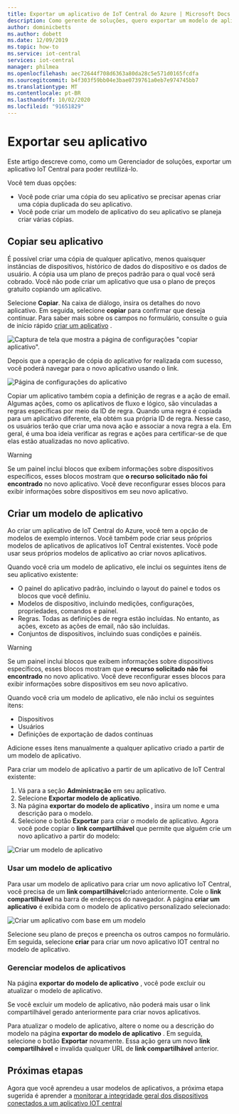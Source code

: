 ```yaml
---
title: Exportar um aplicativo de IoT Central do Azure | Microsoft Docs
description: Como gerente de soluções, quero exportar um modelo de aplicativo para poder reutilizá-lo.
author: dominicbetts
ms.author: dobett
ms.date: 12/09/2019
ms.topic: how-to
ms.service: iot-central
services: iot-central
manager: philmea
ms.openlocfilehash: aec72644f708d6363a80da28c5e571d0165fcdfa
ms.sourcegitcommit: b4f303f59bb04e3bae0739761a0eb7e974745bb7
ms.translationtype: MT
ms.contentlocale: pt-BR
ms.lasthandoff: 10/02/2020
ms.locfileid: "91651829"
---
```

# <a name="export-your-application"></a>Exportar seu aplicativo

Este artigo descreve como, como um Gerenciador de soluções, exportar um aplicativo IoT Central para poder reutilizá-lo.

Você tem duas opções:

- Você pode criar uma cópia do seu aplicativo se precisar apenas criar uma cópia duplicada do seu aplicativo.
- Você pode criar um modelo de aplicativo do seu aplicativo se planeja criar várias cópias.

## <a name="copy-your-application"></a>Copiar seu aplicativo

É possível criar uma cópia de qualquer aplicativo, menos quaisquer instâncias de dispositivos, histórico de dados do dispositivo e os dados de usuário. A cópia usa um plano de preços padrão para o qual você será cobrado. Você não pode criar um aplicativo que usa o plano de preços gratuito copiando um aplicativo.

Selecione **Copiar**. Na caixa de diálogo, insira os detalhes do novo aplicativo. Em seguida, selecione **copiar** para confirmar que deseja continuar. Para saber mais sobre os campos no formulário, consulte o guia de início rápido [criar um aplicativo](quick-deploy-iot-central.md) .

![Captura de tela que mostra a página de configurações "copiar aplicativo".](media/howto-use-app-templates/appcopy2.png)

Depois que a operação de cópia do aplicativo for realizada com sucesso, você poderá navegar para o novo aplicativo usando o link.

![Página de configurações do aplicativo](media/howto-use-app-templates/appcopy3a.png)

Copiar um aplicativo também copia a definição de regras e a ação de email. Algumas ações, como os aplicativos de fluxo e lógico, são vinculadas a regras específicas por meio da ID de regra. Quando uma regra é copiada para um aplicativo diferente, ela obtém sua própria ID de regra. Nesse caso, os usuários terão que criar uma nova ação e associar a nova regra a ela. Em geral, é uma boa ideia verificar as regras e ações para certificar-se de que elas estão atualizadas no novo aplicativo.

> [!WARNING]
> Se um painel inclui blocos que exibem informações sobre dispositivos específicos, esses blocos mostram que **o recurso solicitado não foi encontrado** no novo aplicativo. Você deve reconfigurar esses blocos para exibir informações sobre dispositivos em seu novo aplicativo.

## <a name="create-an-application-template"></a>Criar um modelo de aplicativo

Ao criar um aplicativo de IoT Central do Azure, você tem a opção de modelos de exemplo internos. Você também pode criar seus próprios modelos de aplicativos de aplicativos IoT Central existentes. Você pode usar seus próprios modelos de aplicativo ao criar novos aplicativos.

Quando você cria um modelo de aplicativo, ele inclui os seguintes itens de seu aplicativo existente:

- O painel do aplicativo padrão, incluindo o layout do painel e todos os blocos que você definiu.
- Modelos de dispositivo, incluindo medições, configurações, propriedades, comandos e painel.
- Regras. Todas as definições de regra estão incluídas. No entanto, as ações, exceto as ações de email, não são incluídas.
- Conjuntos de dispositivos, incluindo suas condições e painéis.

> [!WARNING]
> Se um painel inclui blocos que exibem informações sobre dispositivos específicos, esses blocos mostram que **o recurso solicitado não foi encontrado** no novo aplicativo. Você deve reconfigurar esses blocos para exibir informações sobre dispositivos em seu novo aplicativo.

Quando você cria um modelo de aplicativo, ele não inclui os seguintes itens:

- Dispositivos
- Usuários
- Definições de exportação de dados contínuas

Adicione esses itens manualmente a qualquer aplicativo criado a partir de um modelo de aplicativo.

Para criar um modelo de aplicativo a partir de um aplicativo de IoT Central existente:

1. Vá para a seção **Administração** em seu aplicativo.
1. Selecione **Exportar modelo de aplicativo**.
1. Na página **exportar do modelo de aplicativo** , insira um nome e uma descrição para o modelo.
1. Selecione o botão **Exportar** para criar o modelo de aplicativo. Agora você pode copiar o **link compartilhável** que permite que alguém crie um novo aplicativo a partir do modelo:

![Criar um modelo de aplicativo](media/howto-use-app-templates/create-template.png)

### <a name="use-an-application-template"></a>Usar um modelo de aplicativo

Para usar um modelo de aplicativo para criar um novo aplicativo IoT Central, você precisa de um **link compartilhável**criado anteriormente. Cole o **link compartilhável** na barra de endereços do navegador. A página **criar um aplicativo** é exibida com o modelo de aplicativo personalizado selecionado:

![Criar um aplicativo com base em um modelo](media/howto-use-app-templates/create-app.png)

Selecione seu plano de preços e preencha os outros campos no formulário. Em seguida, selecione **criar** para criar um novo aplicativo IOT central no modelo de aplicativo.

### <a name="manage-application-templates"></a>Gerenciar modelos de aplicativos

Na página **exportar do modelo de aplicativo** , você pode excluir ou atualizar o modelo de aplicativo.

Se você excluir um modelo de aplicativo, não poderá mais usar o link compartilhável gerado anteriormente para criar novos aplicativos.

Para atualizar o modelo de aplicativo, altere o nome ou a descrição do modelo na página **exportar do modelo de aplicativo** . Em seguida, selecione o botão **Exportar** novamente. Essa ação gera um novo **link compartilhável** e invalida qualquer URL de **link compartilhável** anterior.

## <a name="next-steps"></a>Próximas etapas

Agora que você aprendeu a usar modelos de aplicativos, a próxima etapa sugerida é aprender a [monitorar a integridade geral dos dispositivos conectados a um aplicativo IOT central](howto-monitor-application-health.md)
